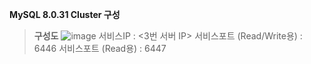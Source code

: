 **MySQL 8.0.31 Cluster 구성**

>**구성도**
>![image](https://user-images.githubusercontent.com/88891704/225607734-511591c5-79aa-4d20-acdc-b6c79ff51d9f.png)
>서비스IP : <3번 서버 IP>
>서비스포트 (Read/Write용) : 6446
>서비스포트 (Read용) : 6447
